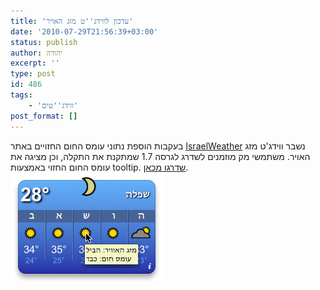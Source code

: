 ```yaml
---
title: 'עדכון לווידג''ט מזג האויר'
date: '2010-07-29T21:56:39+03:00'
status: publish
author: יהודה
excerpt: ''
type: post
id: 486
tags:
    - 'ווידג''טים'
post_format: []
---
```

בעקבות הוספת נתוני עומס החום החזויים באתר [IsraelWeather](http://www.israelweather.co.il/) נשבר ווידג'ט מזג האויר. משתמשי מק מוזמנים לשדרג לגרסה 1.7 שמתקנת את התקלה, וכן מציגה את עומס החום החזוי באמצעות tooltip. [שדרגו מכאן](http://yehudab.com/widgets/WeatherIL-1d7.zip).  
![יהיה חם ומגניב](/img/2010/07/weather-widget-1.png)
